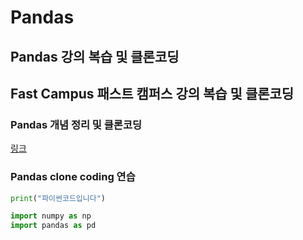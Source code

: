 # Pandas
## Pandas 강의 복습 및 클론코딩
## Fast Campus 패스트 캠퍼스 강의 복습 및 클론코딩 
### Pandas 개념 정리 및 클론코딩

[링크](#h1)

### Pandas clone coding 연습

```python
print("파이썬코드입니다")
```


```python
import numpy as np
import pandas as pd
```
